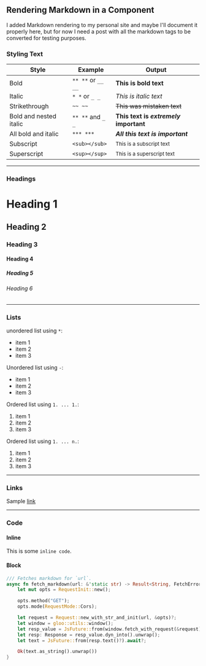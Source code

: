 ## Rendering Markdown in a Component

I added Markdown rendering to my personal site and maybe I'll document it
properly here, but for now I need a post with all the markdown tags to be
converted for testing purposes.

### Styling Text

| Style                  | Example            | Output                                 |
| ---------------------- | ------------------ | -------------------------------------- |
| Bold                   | `** **` or `__ __` | **This is bold text**                  |
| Italic                 | `* *` or `_ _`     | _This is italic text_                  |
| Strikethrough          | `~~ ~~`            | ~~This was mistaken text~~             |
| Bold and nested italic | `** **` and `_ _`  | **This text is _extremely_ important** |
| All bold and italic    | `*** ***`          | ***All this text is important***       |
| Subscript              | `<sub></sub>`      | <sub>This is a subscript text</sub>    |
| Superscript            | `<sup></sup>`      | <sup>This is a superscript text</sup>  |

---

### Headings

# Heading 1

## Heading 2

### Heading 3

#### Heading 4

##### Heading 5

###### Heading 6

---

### Lists

unordered list using `*`:

* item 1
* item 2
* item 3

Unordered list using `-`:

- item 1
- item 2
- item 3

Ordered list using `1. ... 1.`:

1. item 1
1. item 2
1. item 3

Ordered list using `1. ... n.`:

1. item 1
2. item 2
3. item 3

---

### Links

Sample [link](https://github.com/geoffjay/geoffjay.github.io)

---

### Code

#### Inline

This is some `inline code`.

#### Block

```rust
/// Fetches markdown for `url`.
async fn fetch_markdown(url: &'static str) -> Result<String, FetchError> {
    let mut opts = RequestInit::new();

    opts.method("GET");
    opts.mode(RequestMode::Cors);

    let request = Request::new_with_str_and_init(url, &opts)?;
    let window = gloo::utils::window();
    let resp_value = JsFuture::from(window.fetch_with_request(&request)).await?;
    let resp: Response = resp_value.dyn_into().unwrap();
    let text = JsFuture::from(resp.text()?).await?;

    Ok(text.as_string().unwrap())
}
```
